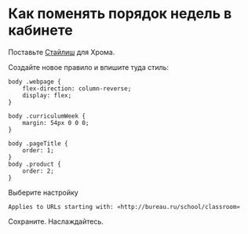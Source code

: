 # Как поменять порядок недель в кабинете

Поставьте [Стайлиш](https://chrome.google.com/webstore/detail/stylish-custom-themes-for/fjnbnpbmkenffdnngjfgmeleoegfcffe?hl=en-US) для Хрома.

Создайте новое правило и впишите туда стиль:

    body .webpage {
        flex-direction: column-reverse;
        display: flex;
    }

    body .curriculumWeek {
        margin: 54px 0 0 0;
    }

    body .pageTitle {
        order: 1;
    }
    body .product {
        order: 2;
    }

Выберите настройку

    Applies to URLs starting with: «http://bureau.ru/school/classroom»

Сохраните. Наслаждайтесь.
